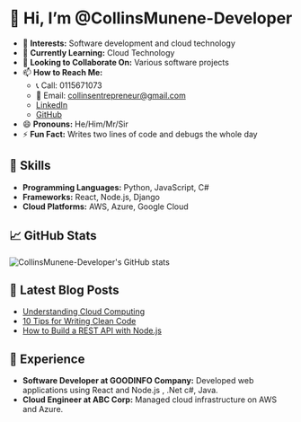 # 👋 Hi, I’m @CollinsMunene-Developer

- 👀 **Interests:** Software development and cloud technology
- 🌱 **Currently Learning:** Cloud Technology
- 💞️ **Looking to Collaborate On:** Various software projects
- 📫 **How to Reach Me:**
  - 📞 Call: 0115671073
  - 📧 Email: [collinsentrepreneur@gmail.com](mailto:collinsentrepreneur@gmail.com)
  - [LinkedIn](#)
  - [GitHub](https://github.com/CollinsMunene-Developer)
- 😄 **Pronouns:** He/Him/Mr/Sir
- ⚡ **Fun Fact:** Writes two lines of code and debugs the whole day

## 🌟 Skills
- **Programming Languages:** Python, JavaScript, C#
- **Frameworks:** React, Node.js, Django
- **Cloud Platforms:** AWS, Azure, Google Cloud

## 📈 GitHub Stats
![CollinsMunene-Developer's GitHub stats](https://github-readme-stats.vercel.app/api?username=CollinsMunene-Developer&show_icons=true&theme=radical)

## 📝 Latest Blog Posts
<!-- BLOG-POST-LIST:START -->
- [Understanding Cloud Computing](#)
- [10 Tips for Writing Clean Code](#)
- [How to Build a REST API with Node.js](#)
<!-- BLOG-POST-LIST:END -->

## 💼 Experience
- **Software Developer at GOODINFO Company:** Developed web applications using React and Node.js , .Net c#, Java.
- **Cloud Engineer at ABC Corp:** Managed cloud infrastructure on AWS and Azure.

<!---
CollinsMunene-Developer/CollinsMunene-Developer is a ✨ special ✨ repository because its `README.md` (this file) appears on your GitHub profile.
You can click the Preview link to take a look at your changes.
--->
